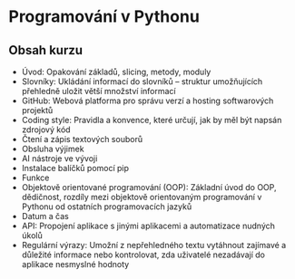 # Programování v Pythonu
## Obsah kurzu
* Úvod: Opakování základů, slicing, metody, moduly
* Slovníky: Ukládání informací do slovníků – struktur umožňujících přehledně uložit větší množství informací
* GitHub: Webová platforma pro správu verzí a hosting softwarových projektů
* Coding style: Pravidla a konvence, které určují, jak by měl být napsán zdrojový kód
* Čtení a zápis textových souborů
* Obsluha výjimek
* AI nástroje ve vývoji
* Instalace balíčků pomocí pip
* Funkce
* Objektově orientované programování (OOP): Základní úvod do OOP, dědičnost, rozdíly mezi objektově orientovaným programování v Pythonu od ostatních programovacích jazyků
* Datum a čas
* API: Propojení aplikace s jinými aplikacemi a automatizace nudných úkolů
* Regulární výrazy: Umožní z nepřehledného textu vytáhnout zajímavé a důležité informace nebo kontrolovat, zda uživatelé nezadávají do aplikace nesmyslné hodnoty

